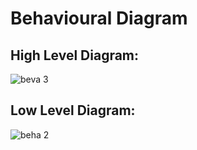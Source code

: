 # Behavioural Diagram

## High Level Diagram:

![beva 3](https://user-images.githubusercontent.com/99074356/157293368-f122a114-937f-4e91-b648-b3721199dd0c.png)

## Low Level Diagram:

![beha 2](https://user-images.githubusercontent.com/99074356/157297268-b8f0f135-453f-4084-a466-7c087fe7e353.png)
